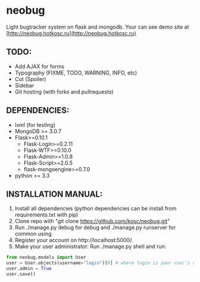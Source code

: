 neobug
======

Light bugtracker system on flask and mongodb. Your can see demo site at [http://neobug.hotkosc.ru](http://neobug.hotkosc.ru)

TODO:
-----
* Add AJAX for forms
* Typography (FIXME, TODO, WARNING, INFO, etc)
* Cut (Spoiler)
* Sidebar
* Git hosting (with forks and pullrequests)

DEPENDENCIES:
-------------
* lxml (for testing)
* MongoDB >= 3.0.7
* Flask>=0.10.1
  * Flask-Login>=0.2.11
  * Flask-WTF>=0.10.0
  * Flask-Admin>=1.0.8
  * Flask-Script>=2.0.5
  * flask-mongoengine>=0.7.0
* python >= 3.3

INSTALLATION MANUAL:
--------------------

1. Install all dependencies (python dependencies can be install from requirements.txt with pip)
2. Clone repo with "git clone https://github.com/kosc/neobug.git"
3. Run ./manage.py debug for debug and ./manage.py runserver for common using.
4. Register your account on http://localhost:5000/.
5. Make your user administrator:
  Run ./manage.py shell and run:
  
```python
from neobug.models import User
user = User.objects(username="login")[0] # where login is your user's username from step 4.
user.admin = True
user.save()
```
